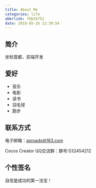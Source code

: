 ```yaml
---
title: About Me
categories: life
abbrlink: f0b34752
date: 2018-05-26 12:39:54
---
```


## 简介

坐标首都，前端开发

## 爱好

- 音乐
- 电影
- 读书
- 羽毛球
- 跑步

## 联系方式

电子邮箱：[asroads@163.com](mailto:asroads@163.com)

Cocos Creator QQ交流群：群号:532454212

## 个性签名

自信是成功的第一法宝！